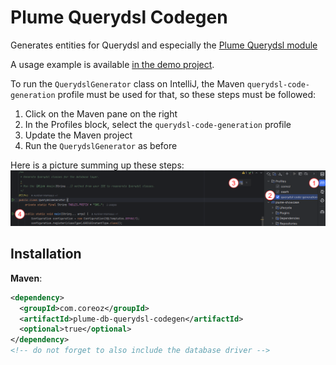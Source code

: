Plume Querydsl Codegen
======================
Generates entities for Querydsl and especially the
[Plume Querydsl module](https://github.com/Coreoz/Plume/tree/master/plume-db-querydsl)

A usage example is available
[in the demo project](https://github.com/Coreoz/Plume-demo/blob/master/plume-demo-full-guice-jersey/src/main/java/com/coreoz/demo/db/QuerydslGenerator.java).

To run the `QuerydslGenerator` class on IntelliJ, the Maven `querydsl-code-generation` profile must be used for that, so these steps must be followed:
1. Click on the Maven pane on the right
2. In the Profiles block, select the `querydsl-code-generation` profile
3. Update the Maven project
4. Run the `QuerydslGenerator` as before

Here is a picture summing up these steps:
![Querydsl code generation steps in Intellij](docs/querydsl-codegen-profile.png)

Installation
------------
**Maven**:
```xml
<dependency>
  <groupId>com.coreoz</groupId>
  <artifactId>plume-db-querydsl-codegen</artifactId>
  <optional>true</optional>
</dependency>
<!-- do not forget to also include the database driver -->
```

